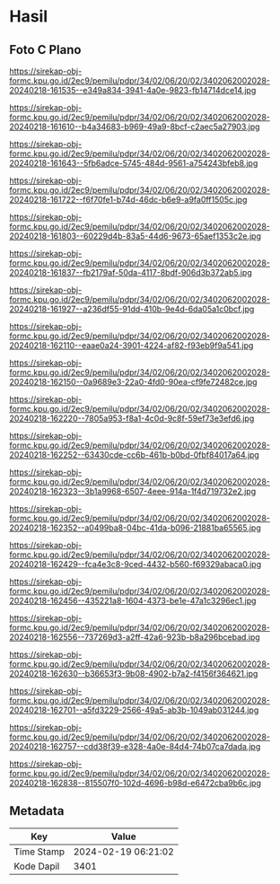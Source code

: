 # Hasil

## Foto C Plano

https://sirekap-obj-formc.kpu.go.id/2ec9/pemilu/pdpr/34/02/06/20/02/3402062002028-20240218-161535--e349a834-3941-4a0e-9823-fb14714dce14.jpg

https://sirekap-obj-formc.kpu.go.id/2ec9/pemilu/pdpr/34/02/06/20/02/3402062002028-20240218-161610--b4a34683-b969-49a9-8bcf-c2aec5a27903.jpg

https://sirekap-obj-formc.kpu.go.id/2ec9/pemilu/pdpr/34/02/06/20/02/3402062002028-20240218-161643--5fb6adce-5745-484d-9561-a754243bfeb8.jpg

https://sirekap-obj-formc.kpu.go.id/2ec9/pemilu/pdpr/34/02/06/20/02/3402062002028-20240218-161722--f6f70fe1-b74d-46dc-b6e9-a9fa0ff1505c.jpg

https://sirekap-obj-formc.kpu.go.id/2ec9/pemilu/pdpr/34/02/06/20/02/3402062002028-20240218-161803--60229d4b-83a5-44d6-9673-65aef1353c2e.jpg

https://sirekap-obj-formc.kpu.go.id/2ec9/pemilu/pdpr/34/02/06/20/02/3402062002028-20240218-161837--fb2179af-50da-4117-8bdf-906d3b372ab5.jpg

https://sirekap-obj-formc.kpu.go.id/2ec9/pemilu/pdpr/34/02/06/20/02/3402062002028-20240218-161927--a236df55-91dd-410b-9e4d-6da05a1c0bcf.jpg

https://sirekap-obj-formc.kpu.go.id/2ec9/pemilu/pdpr/34/02/06/20/02/3402062002028-20240218-162110--eaae0a24-3901-4224-af82-f93eb9f9a541.jpg

https://sirekap-obj-formc.kpu.go.id/2ec9/pemilu/pdpr/34/02/06/20/02/3402062002028-20240218-162150--0a9689e3-22a0-4fd0-90ea-cf9fe72482ce.jpg

https://sirekap-obj-formc.kpu.go.id/2ec9/pemilu/pdpr/34/02/06/20/02/3402062002028-20240218-162220--7805a953-f8a1-4c0d-9c8f-59ef73e3efd6.jpg

https://sirekap-obj-formc.kpu.go.id/2ec9/pemilu/pdpr/34/02/06/20/02/3402062002028-20240218-162252--63430cde-cc6b-461b-b0bd-0fbf84017a64.jpg

https://sirekap-obj-formc.kpu.go.id/2ec9/pemilu/pdpr/34/02/06/20/02/3402062002028-20240218-162323--3b1a9968-6507-4eee-914a-1f4d719732e2.jpg

https://sirekap-obj-formc.kpu.go.id/2ec9/pemilu/pdpr/34/02/06/20/02/3402062002028-20240218-162352--a0499ba8-04bc-41da-b096-21881ba65565.jpg

https://sirekap-obj-formc.kpu.go.id/2ec9/pemilu/pdpr/34/02/06/20/02/3402062002028-20240218-162429--fca4e3c8-9ced-4432-b560-f69329abaca0.jpg

https://sirekap-obj-formc.kpu.go.id/2ec9/pemilu/pdpr/34/02/06/20/02/3402062002028-20240218-162456--435221a8-1604-4373-be1e-47a1c3296ec1.jpg

https://sirekap-obj-formc.kpu.go.id/2ec9/pemilu/pdpr/34/02/06/20/02/3402062002028-20240218-162556--737269d3-a2ff-42a6-923b-b8a296bcebad.jpg

https://sirekap-obj-formc.kpu.go.id/2ec9/pemilu/pdpr/34/02/06/20/02/3402062002028-20240218-162630--b36653f3-9b08-4902-b7a2-f4156f364621.jpg

https://sirekap-obj-formc.kpu.go.id/2ec9/pemilu/pdpr/34/02/06/20/02/3402062002028-20240218-162701--a5fd3229-2566-49a5-ab3b-1049ab031244.jpg

https://sirekap-obj-formc.kpu.go.id/2ec9/pemilu/pdpr/34/02/06/20/02/3402062002028-20240218-162757--cdd38f39-e328-4a0e-84d4-74b07ca7dada.jpg

https://sirekap-obj-formc.kpu.go.id/2ec9/pemilu/pdpr/34/02/06/20/02/3402062002028-20240218-162838--815507f0-102d-4696-b98d-e6472cba9b6c.jpg


## Metadata

| Key        | Value               |
| ---------- | ------------------- |
| Time Stamp | 2024-02-19 06:21:02 |
| Kode Dapil | 3401                |



